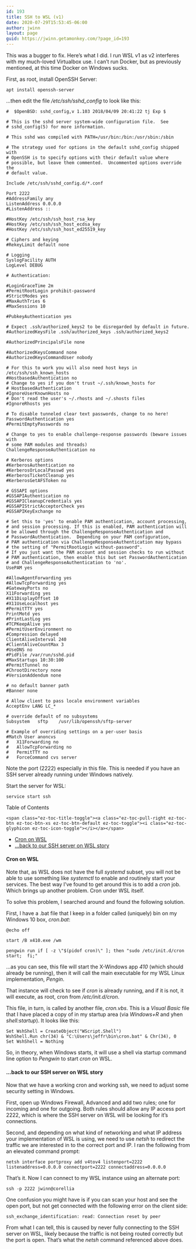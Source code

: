 ```yaml
---
id: 193
title: SSH to WSL (v1)
date: 2020-07-29T15:53:45-06:00
author: jwinn
layout: page
guid: https://jwinn.getamonkey.com/?page_id=193
---
```

This was a bugger to fix. Here&#8217;s what I did. I run WSL v1 as v2 interferes with my much-loved Virtualbox use. I can&#8217;t run Docker, but as previously mentioned, at this time Docker on Windows sucks.

First, as root, install OpenSSH Server:

<pre class="wp-block-code"><code>apt install openssh-server</code></pre>

&#8230;then edit the file _/etc/ssh/sshd_config_ to look like this:

<pre class="wp-block-code"><code>#	$OpenBSD: sshd_config,v 1.103 2018/04/09 20:41:22 tj Exp $

# This is the sshd server system-wide configuration file.  See
# sshd_config(5) for more information.

# This sshd was compiled with PATH=/usr/bin:/bin:/usr/sbin:/sbin

# The strategy used for options in the default sshd_config shipped with
# OpenSSH is to specify options with their default value where
# possible, but leave them commented.  Uncommented options override the
# default value.

Include /etc/ssh/sshd_config.d/*.conf

Port 2222
#AddressFamily any
ListenAddress 0.0.0.0
#ListenAddress ::

#HostKey /etc/ssh/ssh_host_rsa_key
#HostKey /etc/ssh/ssh_host_ecdsa_key
#HostKey /etc/ssh/ssh_host_ed25519_key

# Ciphers and keying
#RekeyLimit default none

# Logging
SyslogFacility AUTH
LogLevel DEBUG

# Authentication:

#LoginGraceTime 2m
#PermitRootLogin prohibit-password
#StrictModes yes
#MaxAuthTries 6
#MaxSessions 10

#PubkeyAuthentication yes

# Expect .ssh/authorized_keys2 to be disregarded by default in future.
#AuthorizedKeysFile	.ssh/authorized_keys .ssh/authorized_keys2

#AuthorizedPrincipalsFile none

#AuthorizedKeysCommand none
#AuthorizedKeysCommandUser nobody

# For this to work you will also need host keys in /etc/ssh/ssh_known_hosts
#HostbasedAuthentication no
# Change to yes if you don't trust ~/.ssh/known_hosts for
# HostbasedAuthentication
#IgnoreUserKnownHosts no
# Don't read the user's ~/.rhosts and ~/.shosts files
#IgnoreRhosts yes

# To disable tunneled clear text passwords, change to no here!
PasswordAuthentication yes
#PermitEmptyPasswords no

# Change to yes to enable challenge-response passwords (beware issues with
# some PAM modules and threads)
ChallengeResponseAuthentication no

# Kerberos options
#KerberosAuthentication no
#KerberosOrLocalPasswd yes
#KerberosTicketCleanup yes
#KerberosGetAFSToken no

# GSSAPI options
#GSSAPIAuthentication no
#GSSAPICleanupCredentials yes
#GSSAPIStrictAcceptorCheck yes
#GSSAPIKeyExchange no

# Set this to 'yes' to enable PAM authentication, account processing,
# and session processing. If this is enabled, PAM authentication will
# be allowed through the ChallengeResponseAuthentication and
# PasswordAuthentication.  Depending on your PAM configuration,
# PAM authentication via ChallengeResponseAuthentication may bypass
# the setting of "PermitRootLogin without-password".
# If you just want the PAM account and session checks to run without
# PAM authentication, then enable this but set PasswordAuthentication
# and ChallengeResponseAuthentication to 'no'.
UsePAM yes

#AllowAgentForwarding yes
#AllowTcpForwarding yes
#GatewayPorts no
X11Forwarding yes
#X11DisplayOffset 10
#X11UseLocalhost yes
#PermitTTY yes
PrintMotd yes
#PrintLastLog yes
#TCPKeepAlive yes
#PermitUserEnvironment no
#Compression delayed
ClientAliveInterval 240
#ClientAliveCountMax 3
#UseDNS no
#PidFile /var/run/sshd.pid
#MaxStartups 10:30:100
#PermitTunnel no
#ChrootDirectory none
#VersionAddendum none

# no default banner path
#Banner none

# Allow client to pass locale environment variables
AcceptEnv LANG LC_*

# override default of no subsystems
Subsystem	sftp	/usr/lib/openssh/sftp-server

# Example of overriding settings on a per-user basis
#Match User anoncvs
#	X11Forwarding no
#	AllowTcpForwarding no
#	PermitTTY no
#	ForceCommand cvs server</code></pre>

Note the port (2222) especially in this file. This is needed if you have an SSH server already running under Windows natively.

Start the server for WSL:

<pre class="wp-block-code"><code>service start ssh</code></pre>

<div id="ez-toc-container" class="ez-toc-v2_0_11 counter-hierarchy counter-decimal ez-toc-grey">
  <div class="ez-toc-title-container">
    <p class="ez-toc-title">
      Table of Contents
    </p>
    
    <span class="ez-toc-title-toggle"><a class="ez-toc-pull-right ez-toc-btn ez-toc-btn-xs ez-toc-btn-default ez-toc-toggle"><i class="ez-toc-glyphicon ez-toc-icon-toggle"></i></a></span>
  </div><nav>
  
  <ul class="ez-toc-list ez-toc-list-level-1">
    <li class="ez-toc-page-1 ez-toc-heading-level-4">
      <a class="ez-toc-link ez-toc-heading-1" href="https://jwinn.getamonkey.com/?page_id=193#Cron_on_WSL" title="Cron on WSL">Cron on WSL</a>
    </li>
    <li class="ez-toc-page-1 ez-toc-heading-level-4">
      <a class="ez-toc-link ez-toc-heading-2" href="https://jwinn.getamonkey.com/?page_id=193#%E2%80%A6back_to_our_SSH_server_on_WSL_story" title="&#8230;back to our SSH server on WSL story">&#8230;back to our SSH server on WSL story</a>
    </li>
  </ul></nav>
</div>

#### <span class="ez-toc-section" id="Cron_on_WSL"></span>Cron on WSL<span class="ez-toc-section-end"></span>

Note that, as WSL does not have the full _systemd_ subset, you will not be able to use something like _systemctl_ to enable and routinely start your services. The best way I&#8217;ve found to get around this is to add a _cron_ job. Which brings up another problem. Cron under WSL itself.

To solve this problem, I searched around and found the following solution.

First, I have a .bat file that I keep in a folder called (uniquely) bin on my Windows 10 box, _cron.bat_:

<pre class="wp-block-code"><code>@echo off

start /B x410.exe /wm

pengwin run if [ -z \"$(pidof cron)\" ]; then "sudo /etc/init.d/cron start;  fi;"</code></pre>

&#8230;as you can see, this file will start the X-Windows app _410_ (which should already be running), then it will call the main executable for my WSL Linux implementation, _Pengin_. 

That instance will check to see if _cron_ is already running, and if it is not, it will execute, as root, cron from _/etc/init.d/cron_.

This file, in turn, is called by another file, _cron.vbs_. This is a _Visual Basic_ file that I have placed a copy of in my startup area (via _Windows+R_ and yhen _shell:startup_). It looks like this:

<pre class="wp-block-code"><code>Set WshShell = CreateObject("WScript.Shell") 
WshShell.Run chr(34) & "C:\Users\jeffr\bin\cron.bat" & Chr(34), 0
Set WshShell = Nothing</code></pre>

So, in theory, when Windows starts, it will use a shell via startup command line option to _Pengwin_ to start _cron_ on WSL.

#### <span class="ez-toc-section" id="%E2%80%A6back_to_our_SSH_server_on_WSL_story"></span>&#8230;back to our SSH server on WSL story<span class="ez-toc-section-end"></span>

Now that we have a working cron and working ssh, we need to adjust some security setting in Windows.

First, open up Windows Firewall, Advanced and add two rules; one for incoming and one for outgoing. Both rules should allow any IP access port 2222, which is where the SSH server on WSL will be looking for it&#8217;s connections.

Second, and depending on what kind of networking and what IP address your implementation of WSL is using, we need to use _netsh_ to redirect the traffic we are interested in to the correct port and IP. I ran the following from an elevated command prompt:

<pre class="wp-block-code"><code>netsh interface portproxy add v4tov4 listenport=2222 listenaddress=0.0.0.0 connectport=2222 connectaddress=0.0.0.0</code></pre>

That&#8217;s it. Now I can connect to my WSL instance using an alternate port:

<pre class="wp-block-code"><code>ssh -p 2222 jwinn@corellia</code></pre>

One confusion you might have is if you can scan your host and see the open port, but not get connected with the following error on the client side: 

<pre class="wp-block-code"><code>ssh_exchange_identification: read: Connection reset by peer</code></pre>

From what I can tell, this is caused by never fully connecting to the SSH server on WSL, likely because the traffic is not being routed correctly but the port is open. That&#8217;s what the _netsh_ command referenced above does.